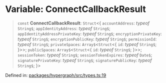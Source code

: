 # Variable: ConnectCallbackResult

> `const` **ConnectCallbackResult**: `Struct`\<\{ `accountAddress`: *typeof* `String$`; `appIdentityAddress`: *typeof* `String$`; `appIdentityAddressPrivateKey`: *typeof* `String$`; `encryptionPrivateKey`: *typeof* `String$`; `encryptionPublicKey`: *typeof* `String$`; `permissionId`: *typeof* `String$`; `privateSpaces`: `Array$`\<`Struct`\<\{ `id`: *typeof* `String$`; \}\>\>; `publicSpaces`: `Array$`\<`Struct`\<\{ `id`: *typeof* `String$`; \}\>\>; `sessionToken`: *typeof* `String$`; `sessionTokenExpires`: *typeof* `Date$`; `signaturePrivateKey`: *typeof* `String$`; `signaturePublicKey`: *typeof* `String$`; \}\>

Defined in: [packages/hypergraph/src/types.ts:19](https://github.com/hashirpm/hypergraph/blob/ab4ea1cdb9430798142e0d735aac9d31c2cf0ae0/packages/hypergraph/src/types.ts#L19)
